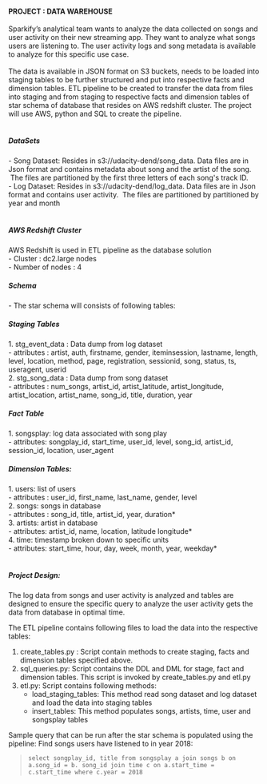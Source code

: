 <h4>PROJECT : DATA WAREHOUSE</h4>
Sparkify’s analytical team wants to analyze the data collected on songs and user activity on their new streaming app. They want to analyze what songs users are listening to. The user activity logs and song metadata is available to analyze for this specific use case.  <br><br>
The data is available in JSON format on S3 buckets, needs to be loaded into staging tables to be further structured and put into respective facts and dimension tables. ETL pipeline to be created to transfer the data from files into staging and from staging to respective facts and dimension tables of star schema of database that resides on AWS redshift cluster. The project will use AWS, python and SQL to create the pipeline.<br><br>


<h5>DataSets</h5> 
- Song Dataset:  Resides in s3://udacity-dend/song_data. Data files are in Json format and contains metadata about song and the artist of the song.  The files are partitioned by the first three letters of each song's track ID.<br>
- Log Dataset: Resides in s3://udacity-dend/log_data. Data files are in Json format and contains user activity.  The files are partitioned by partitioned by year and month<br><br>

<h5>AWS Redshift Cluster</h5> 
AWS Redshift is used in ETL pipeline as the database solution<br>
- Cluster : dc2.large nodes<br>
- Number of nodes : 4  <br>

<h5>Schema</h5>
- The star schema will consists of following tables:

<h5>Staging Tables</h5>
1. stg_event_data : Data dump from log dataset <br>
    - attributes : artist, auth, firstname, gender, iteminsession, lastname, length, level, location, method, page, registration, sessionid, song, status, ts, useragent, userid <br>
2. stg_song_data : Data dump from song dataset <br>
    - attributes : num_songs, artist_id, artist_latitude, artist_longitude, artist_location, artist_name, song_id, title, duration, year
 

<h5>Fact Table</h5>
1. songsplay: log data associated with song play<br>
   - attributes:  songplay_id, start_time, user_id, level, song_id, artist_id, session_id, location, user_agent<br>


<h5>Dimension Tables:</h5>
1. users: list of users <br>
   - attributes : user_id, first_name, last_name, gender, level <br>
2. songs: songs in database <br>
   - attributes : song_id, title, artist_id, year, duration* <br>
3. artists: artist in database <br>
   - attributes: artist_id, name, location, latitude longitude* <br>
4. time: timestamp broken down to specific units <br>
   - attributes: start_time, hour, day, week, month, year, weekday* <br><br>


<h5>Project Design:</h5>

The log data from songs and user activity is analyzed and tables are designed  to ensure the specific query to  analyze the user activity gets the data from database in optimal time. 

The ETL pipeline contains following files to load the data into the respective tables:<br>
1. create_tables.py : Script contain methods to create staging, facts and dimension tables specified above.
2. sql_queries.py: Script contains the DDL and DML for stage, fact and dimension tables. This script is invoked by create_tables.py and etl.py
3. etl.py: Script contains following methods:
   - load_staging_tables: This method read song dataset and log dataset and load the data into staging tables <br>
   - insert_tables: This method populates songs, artists, time, user and songsplay tables <br>


Sample query that can be run after the star schema is populated using the pipeline:
Find songs  users have listened to in year 2018:<br>
>`select songplay_id, title from songsplay a join songs b on a.song_id = b. song_id join time c on a.start_time = c.start_time where c.year = 2018`